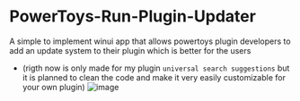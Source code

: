 # PowerToys-Run-Plugin-Updater
A simple to implement winui app that allows powertoys plugin developers to add an update system to their plugin which is better for the users
- (rigth now is only made for my plugin `universal search suggestions` but it is planned to clean the code and make it very easily customizable for your own plugin)
![image](https://github.com/Fefedu973/PowerToys-Run-Plugin-Updater/assets/80718477/5f14dd29-df01-4f95-8e26-44e94ac91e5c)
